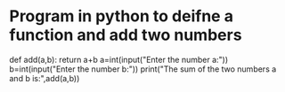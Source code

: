 # Program in python to deifne a function and add two numbers
def add(a,b):
  return a+b
a=int(input("Enter the number a:"))
b=int(input("Enter the number b:"))
print("The sum of the two numbers a and b is:",add(a,b))
